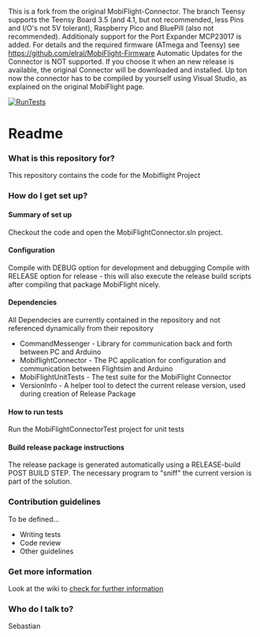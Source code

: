 This is a fork from the original MobiFlight-Connector.
The branch Teensy supports the Teensy Board 3.5 (and 4.1, but not recommended, less Pins and I/O's not 5V tolerant), Raspberry Pico and BluePill (also not recommended).
Additionaly support for the Port Expander MCP23017 is added. For details and the required firmware (ATmega and Teensy) see https://github.com/elral/MobiFlight-Firmware
Automatic Updates for the Connector is NOT supported. If you choose it when an new release is available, the original Connector will be downloaded and installed.
Up ton now the connector has to be compiled by yourself using Visual Studio, as explained on the original MobiFlight page.

[![RunTests](https://github.com/MobiFlight/MobiFlight-Connector/actions/workflows/ci.yml/badge.svg)](https://github.com/MobiFlight/MobiFlight-Connector/actions/workflows/ci.yml)

# Readme #

### What is this repository for? ###
This repository contains the code for the Mobiflight Project

### How do I get set up? ###

#### Summary of set up ####
Checkout the code and open the MobiFlightConnector.sln project.

#### Configuration ####
Compile with DEBUG option for development and debugging
Compile with RELEASE option for release - this will also execute the release build scripts after compiling that package MobiFlight nicely.

#### Dependencies ####
All Dependecies are currently contained in the repository and not referenced dynamically from their repository

* CommandMessenger - Library for communication back and forth between PC and Arduino
* MobiflightConnector - The PC application for configuration and communication between Flightsim and Arduino
* MobiFlightUnitTests - The test suite for the MobiFlight Connector
* VersionInfo - A helper tool to detect the current release version, used during creation of Release Package

#### How to run tests ####
Run the MobiFlightConnectorTest project for unit tests
#### Build release package instructions ####
The release package is generated automatically using a RELEASE-build POST BUILD STEP. The necessary program to "sniff" the current version is part of the solution.

### Contribution guidelines ###

To be defined...

* Writing tests
* Code review
* Other guidelines

### Get more information ###
Look at the wiki to [check for further information ](https://github.com/Mobiflight/MobiFlight-Connector/wiki)

### Who do I talk to? ###
Sebastian
